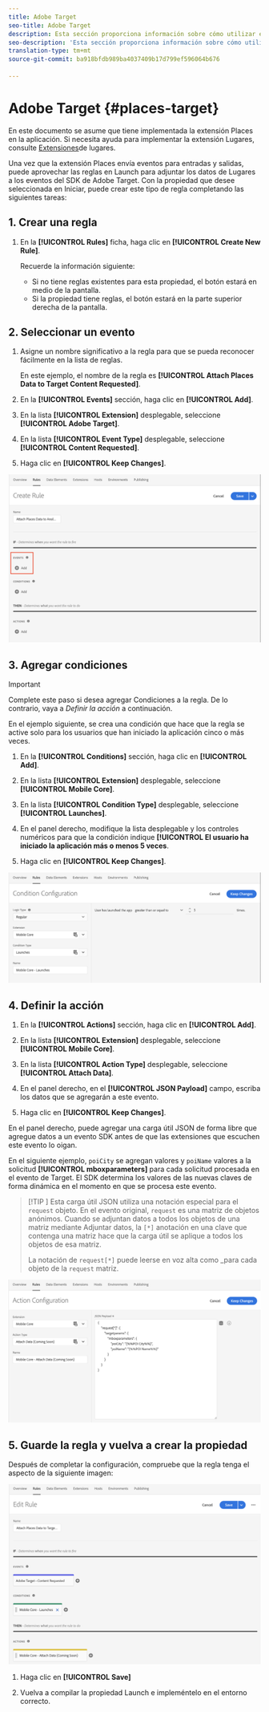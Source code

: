 ```yaml
---
title: Adobe Target
seo-title: Adobe Target
description: Esta sección proporciona información sobre cómo utilizar el servicio de ubicación con Adobe Target.
seo-description: 'Esta sección proporciona información sobre cómo utilizar el servicio de ubicación con Adobe Target. '
translation-type: tm+mt
source-git-commit: ba918bfdb989ba4037409b17d799ef596064b676

---
```



# Adobe Target {#places-target}

En este documento se asume que tiene implementada la extensión Places en la aplicación. Si necesita ayuda para implementar la extensión Lugares, consulte [Extensiones](/help/places-ext-aep-sdks/places-extension/places-extension.md)de lugares.

Una vez que la extensión Places envía eventos para entradas y salidas, puede aprovechar las reglas en Launch para adjuntar los datos de Lugares a los eventos del SDK de Adobe Target. Con la propiedad que desee seleccionada en Iniciar, puede crear este tipo de regla completando las siguientes tareas:

## 1. Crear una regla

1. En la **[!UICONTROL Rules]** ficha, haga clic en **[!UICONTROL Create New Rule]**.

   Recuerde la información siguiente:

   * Si no tiene reglas existentes para esta propiedad, el botón estará en medio de la pantalla.
   * Si la propiedad tiene reglas, el botón estará en la parte superior derecha de la pantalla.

## 2. Seleccionar un evento

1. Asigne un nombre significativo a la regla para que se pueda reconocer fácilmente en la lista de reglas.

   En este ejemplo, el nombre de la regla es **[!UICONTROL Attach Places Data to Target Content Requested]**.

2. En la **[!UICONTROL Events]** sección, haga clic en **[!UICONTROL Add]**.

3. En la lista **[!UICONTROL Extension]** desplegable, seleccione **[!UICONTROL Adobe Target]**.

4. En la lista **[!UICONTROL Event Type]** desplegable, seleccione **[!UICONTROL Content Requested]**.

5. Haga clic en **[!UICONTROL Keep Changes]**.

![agregar un evento](/help/assets/ad-addEvent.png)

## 3. Agregar condiciones

>[!IMPORTANT]
>
>Complete este paso si desea agregar Condiciones a la regla. De lo contrario, vaya a *Definir la acción* a continuación.

En el ejemplo siguiente, se crea una condición que hace que la regla se active solo para los usuarios que han iniciado la aplicación cinco o más veces.

1. En la **[!UICONTROL Conditions]** sección, haga clic en **[!UICONTROL Add]**.

2. En la lista **[!UICONTROL Extension]** desplegable, seleccione **[!UICONTROL Mobile Core]**.

3. En la lista **[!UICONTROL Condition Type]** desplegable, seleccione **[!UICONTROL Launches]**.

4. En el panel derecho, modifique la lista desplegable y los controles numéricos para que la condición indique **[!UICONTROL El usuario ha iniciado la aplicación más o menos 5 veces**.

5. Haga clic en **[!UICONTROL Keep Changes]**.

![agregar un evento](/help/assets/ad-setCondition.png)

## 4. Definir la acción

1. En la **[!UICONTROL Actions]** sección, haga clic en **[!UICONTROL Add]**.

2. En la lista **[!UICONTROL Extension]** desplegable, seleccione **[!UICONTROL Mobile Core]**.

3. En la lista **[!UICONTROL Action Type]** desplegable, seleccione **[!UICONTROL Attach Data]**.

4. En el panel derecho, en el **[!UICONTROL JSON Payload]** campo, escriba los datos que se agregarán a este evento.

5. Haga clic en **[!UICONTROL Keep Changes]**.

En el panel derecho, puede agregar una carga útil JSON de forma libre que agregue datos a un evento SDK antes de que las extensiones que escuchen este evento lo oigan.

En el siguiente ejemplo, `poiCity` se agregan valores y `poiName` valores a la solicitud **[!UICONTROL mboxparameters]** para cada solicitud procesada en el evento de Target. El SDK determina los valores de las nuevas claves de forma dinámica en el momento en que se procesa este evento.

>[!TIP
>]
>Esta carga útil JSON utiliza una notación especial para el `request` objeto. En el evento original, `request` es una matriz de objetos anónimos. Cuando se adjuntan datos a todos los objetos de una matriz mediante Adjuntar datos, la `[*]` anotación en una clave que contenga una matriz hace que la carga útil se aplique a todos los objetos de esa matriz.
>
>La notación de `request[*]` puede leerse en voz alta como _para cada objeto de la `request` matriz.

![agregar un evento](/help/assets/ad-setAction.png)

## 5. Guarde la regla y vuelva a crear la propiedad

Después de completar la configuración, compruebe que la regla tenga el aspecto de la siguiente imagen:

![regla completada](/help/assets/ad-ruleComplete.png)

1. Haga clic en **[!UICONTROL Save]**

2. Vuelva a compilar la propiedad Launch e impleméntelo en el entorno correcto.

